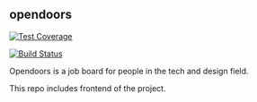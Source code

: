 ## opendoors

[![Test Coverage](https://api.codeclimate.com/v1/badges/ff7ad95e81c450558fb9/test_coverage)](https://codeclimate.com/github/willardshikami/opendoors-frontend/test_coverage)

[![Build Status](https://travis-ci.com/willardshikami/opendoors-frontend.svg?branch=master)](https://travis-ci.com/willardshikami/opendoors-frontend)

Opendoors is a job board for people in the tech and design field.

This repo includes frontend of the project.
